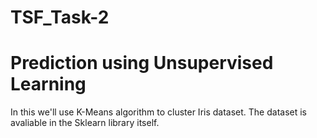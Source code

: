 # TSF_Task-2
# Prediction using Unsupervised Learning
In this we'll use K-Means algorithm to cluster Iris dataset. The dataset is avaliable in the Sklearn library itself.
